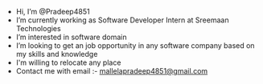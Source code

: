 -  Hi, I’m @Pradeep4851
-  I’m currently working as Software Developer Intern at Sreemaan Technologies
-  I’m interested in software domain
-  I’m looking to get an job opportunity in any software company based on my skills and knowledge
-  I'm willing to relocate any place
-  Contact me with email :- mallelapradeep4851@gmail.com 



<!---
Pradeep4851/Pradeep4851 is a ✨ special ✨ repository because its `README.md` (this file) appears on your GitHub profile.
You can click the Preview link to take a look at your changes.
--->
